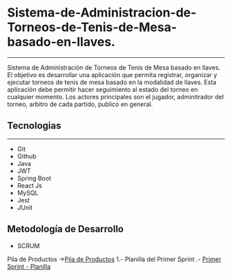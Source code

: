 # Sistema-de-Administracion-de-Torneos-de-Tenis-de-Mesa-basado-en-llaves.
---------------
Sistema de Administración de Torneos de Tenis de Mesa basado en llaves.  El objetivo es desarrollar una aplicación que permita registrar, organizar y ejecutar torneos de tenis de mesa basado en la modalidad de llaves.  Esta aplicación debe permitir hacer seguimiento al estado del torneo en cualquier momento. Los actores principales son el jugador, adminitrador del torneo, arbitro de cada partido, publico en general.

## Tecnologias
---------------
- Git
- Github
- Java
- JWT
- Spring Boot
- React Js
- MySQL
- Jest
- JUnit

 ## Metodología de Desarrollo
- SCRUM

Pila de Productos ->[Pila de Productos](https://docs.google.com/document/d/1KACVXdNbFSpxU2epnRuQaUATM3c4KwkRDjuW6A-Xw6s/edit?usp=sharing "Pila de Productos")
1.- Planilla del Primer Sprint .- [Primer Sprint - Planilla](https://docs.google.com/spreadsheets/d/116xtUK9m5Z80MgWIC0ugYN4amdtGM_dB/edit?usp=sharing&ouid=111774421889762227898&rtpof=true&sd=true)
